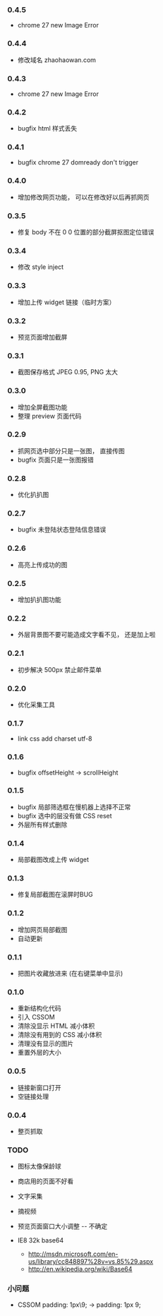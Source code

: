 ### 0.4.5
+ chrome 27 new Image Error

### 0.4.4
+ 修改域名 zhaohaowan.com

### 0.4.3
+ chrome 27 new Image Error

### 0.4.2
+ bugfix html 样式丢失

### 0.4.1
+ bugfix chrome 27 domready don't trigger

### 0.4.0
+ 增加修改网页功能， 可以在修改好以后再抓网页

### 0.3.5
+ 修复 body 不在 0 0 位置的部分截屏抠图定位错误

### 0.3.4
+ 修改 style inject

### 0.3.3
+ 增加上传 widget 链接（临时方案）

### 0.3.2
+ 预览页面增加截屏

### 0.3.1
+ 截图保存格式 JPEG 0.95, PNG 太大

### 0.3.0
+ 增加全屏截图功能
+ 整理 preview 页面代码

### 0.2.9
+ 抓网页选中部分只是一张图， 直接传图
+ bugfix 页面只是一张图报错

### 0.2.8
+ 优化扒扒图

### 0.2.7
+ bugfix 未登陆状态登陆信息错误

### 0.2.6
+ 高亮上传成功的图

### 0.2.5
+ 增加扒扒图功能

### 0.2.2
+ 外层背景图不要可能造成文字看不见， 还是加上啦

### 0.2.1
+ 初步解决 500px 禁止邮件菜单

### 0.2.0
+ 优化采集工具

### 0.1.7
+ link css add charset utf-8

### 0.1.6
+ bugfix offsetHeight -> scrollHeight

### 0.1.5
+ bugfix 局部筛选框在慢机器上选择不正常
+ bugfix 选中的层没有做 CSS reset
+ 外层所有样式删除

### 0.1.4
+ 局部截图改成上传 widget

### 0.1.3
+ 修复局部截图在滚屏时BUG

### 0.1.2
+ 增加网页局部截图
+ 自动更新

### 0.1.1
+ 把图片收藏放进来 (在右键菜单中显示)

### 0.1.0
+ 重新结构化代码
+ 引入 CSSOM
+ 清除没显示 HTML 减小体积
+ 清除没有用到的 CSS 减小体积
+ 清理没有显示的图片
+ 重置外层的大小

### 0.0.5
+ 链接新窗口打开
+ 空链接处理

### 0.0.4
+ 整页抓取

### TODO
+ 图标太像保龄球
+ 商店用的页面不好看
+ 文字采集
+ 摘视频
+ 预览页面窗口大小调整 -- 不确定

+ IE8 32k base64 
  + http://msdn.microsoft.com/en-us/library/cc848897%28v=vs.85%29.aspx 
  + http://en.wikipedia.org/wiki/Base64

### 小问题
+ CSSOM padding: 1px\9; -> padding: 1px 9;